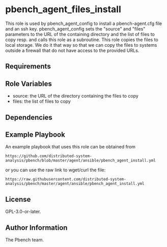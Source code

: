 pbench_agent_files_install
==========================

This role is used by pbench_agent_config to install a pbench-agent.cfg
file and an ssh key. pbench_agent_config sets the "source" and "files"
parameters to the URL of the containing directory and the list of
files to copy resp. and calls this role as a subroutine. This role
copies the files to local storage. We do it that way so that we can
copy the files to systems outside a firewall that do not have access
to the provided URLs.

Requirements
------------

Role Variables
--------------

- source: the URL of the directory containing the files to copy
- files: the list of files to copy


Dependencies
------------

Example Playbook
----------------
An example playbook that uses this role can be obtained from

    https://github.com/distributed-system-analysis/pbench/blob/master/agent/ansible/pbench_agent_install.yml

or you can use the raw link to wget/curl the file:

    https://raw.githubusercontent.com/distributed-system-analysis/pbench/master/agent/ansible/pbench_agent_install.yml

License
-------

GPL-3.0-or-later.

Author Information
------------------

The Pbench team.
